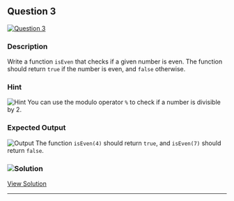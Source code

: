


## Question 3
[![Question 3](https://img.shields.io/badge/Question-3-purple?style=for-the-badge&logoSize=60)](https://github.com/alishgosai/Javascript-Exercise-and-Solutions)    


### **Description**
Write a function `isEven` that checks if a given number is even. The function should return `true` if the number is even, and `false` otherwise.

### **Hint**
![Hint](https://img.shields.io/badge/Hint:-blue) You can use the modulo operator `%` to check if a number is divisible by 2.

### **Expected Output**
![Output](https://img.shields.io/badge/Output:-blue) 
The function `isEven(4)` should return `true`, and `isEven(7)` should return `false`.

### ![Solution](https://img.shields.io/badge/Solution-1f8e00?style=for-the-badge&logo=solution&logoColor=white)
[View Solution](https://github.com/alishgosai/Javascript-Exercise-and-Solutions/solutions/Solution3.js)

---

